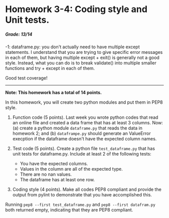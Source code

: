 # Homework 3-4: Coding style and Unit tests.

##### Grade: 13/14  

-1: dataframe.py: you don't actually need to have multiple except statements. I understand that you are trying to give specific error messages in each of them, but having multiple except + exit() is generally not a good style. Instead, what you can do is to break validate() into multiple smaller functions and try + except in each of them.   

Good test coverage!

------


**Note: This homework has a total of 14 points.**

In this homework, you will create two python modules and put them in PEP8 style.

1. Function code (5 points). Last week you wrote python codes that read an online file and created a data frame that has at least 3 columns. Now: (a) create a python module ``dataframe.py`` that reads the data in homework 2;  and (b) ``dataframpe.py`` should generate an ValueError execption if the dataframe doesn't have the expected column names.

1. Test code (5 points). Create a python file ``test_dataframe.py`` that has unit tests for dataframe.py. Include at least 2 of the following tests:

   - You have the expected columns.
   - Values in the column are all of the expected type.
   - There are no nan values.
   - The dataframe has at least one row.
   
1. Coding style (4 points). Make all codes PEP8 compliant and provide the output from pylint to demonstrate that you have accomplished this.

Running ``pep8 --first test_dataframe.py`` and ``pep8 --first datafram.py`` both returned empty, indicating that they are PEP8 compliant.
